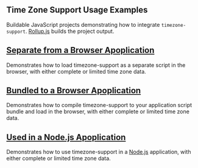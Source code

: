 ## Time Zone Support Usage Examples

Buildable JavaScript projects demonstrating how to integrate `timezone-support`. [Rollup.js] builds the project output.

## [Separate from a Browser Apoplication]

Demonstrates how to load timezone-support as a separate script in the browser, with either complete or limited time zone data.

## [Bundled to a Browser Apoplication]

Demonstrates how to compile timezone-support to your application script bundle and load in the browser, with either complete or limited time zone data.

## [Used in a Node.js Apoplication]

Demonstrates how to use timezone-support in a [Node.js] application, with either complete or limited time zone data.

[Node.js]: https://nodejs.org/
[Rollup.js]: https://rollupjs.org/
[Separate from a Browser Apoplication]: ./browser-separate/#readme
[Bundled to a Browser Apoplication]: ./browser-bundled/#readme
[Used in a Node.js Apoplication]: ./nodejs/#readme
